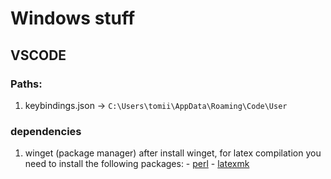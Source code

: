# Windows stuff

## VSCODE 
### Paths: 
1. keybindings.json -> `C:\Users\tomii\AppData\Roaming\Code\User`
### dependencies
1. winget (package manager)
    after install winget, for latex compilation you need to install the following packages:
        - [perl](https://winget.run/pkg/StrawberryPerl/StrawberryPerl)
        - [latexmk](https://winget.run/pkg/MiKTeX/MiKTeX)